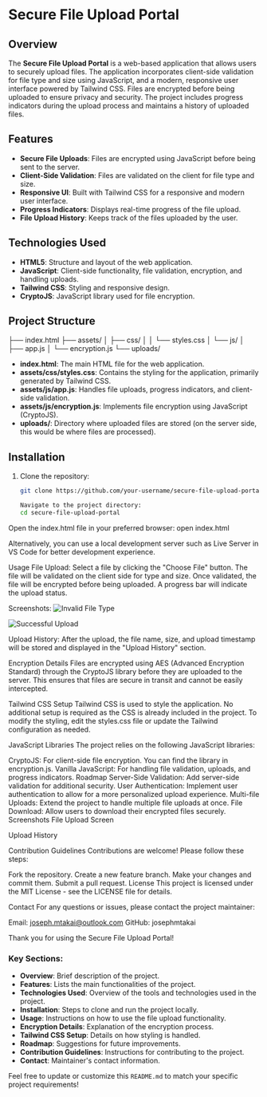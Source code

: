 # Secure File Upload Portal

## Overview

The **Secure File Upload Portal** is a web-based application that allows users to securely upload files. The application incorporates client-side validation for file type and size using JavaScript, and a modern, responsive user interface powered by Tailwind CSS. Files are encrypted before being uploaded to ensure privacy and security. The project includes progress indicators during the upload process and maintains a history of uploaded files.

## Features

- **Secure File Uploads**: Files are encrypted using JavaScript before being sent to the server.
- **Client-Side Validation**: Files are validated on the client for file type and size.
- **Responsive UI**: Built with Tailwind CSS for a responsive and modern user interface.
- **Progress Indicators**: Displays real-time progress of the file upload.
- **File Upload History**: Keeps track of the files uploaded by the user.

## Technologies Used

- **HTML5**: Structure and layout of the web application.
- **JavaScript**: Client-side functionality, file validation, encryption, and handling uploads.
- **Tailwind CSS**: Styling and responsive design.
- **CryptoJS**: JavaScript library used for file encryption.

## Project Structure

├── index.html ├── assets/ │ ├── css/ │ │ └── styles.css │ └── js/ │ ├── app.js │ └── encryption.js └── uploads/


- **index.html**: The main HTML file for the web application.
- **assets/css/styles.css**: Contains the styling for the application, primarily generated by Tailwind CSS.
- **assets/js/app.js**: Handles file uploads, progress indicators, and client-side validation.
- **assets/js/encryption.js**: Implements file encryption using JavaScript (CryptoJS).
- **uploads/**: Directory where uploaded files are stored (on the server side, this would be where files are processed).

## Installation

1. Clone the repository:

   ```bash
   git clone https://github.com/your-username/secure-file-upload-portal.git

   Navigate to the project directory:
   cd secure-file-upload-portal
   
Open the index.html file in your preferred browser:
open index.html

Alternatively, you can use a local development server such as Live Server in VS Code for better development experience.

Usage
File Upload:
Select a file by clicking the "Choose File" button.
The file will be validated on the client side for type and size.
Once validated, the file will be encrypted before being uploaded.
A progress bar will indicate the upload status.

Screenshots:
![Invalid File Type](https://github.com/user-attachments/assets/a4f14624-cb68-47ff-8b60-3cd525e508e8)

![Successful Upload](https://github.com/user-attachments/assets/13840f46-e48b-4937-b21d-2b7d356ecea1)


Upload History:
After the upload, the file name, size, and upload timestamp will be stored and displayed in the "Upload History" section.

Encryption Details
Files are encrypted using AES (Advanced Encryption Standard) through the CryptoJS library before they are uploaded to the server. This ensures that files are secure in transit and cannot be easily intercepted.

Tailwind CSS Setup
Tailwind CSS is used to style the application. No additional setup is required as the CSS is already included in the project. To modify the styling, edit the styles.css file or update the Tailwind configuration as needed.

JavaScript Libraries
The project relies on the following JavaScript libraries:

CryptoJS: For client-side file encryption. You can find the library in encryption.js.
Vanilla JavaScript: For handling file validation, uploads, and progress indicators.
Roadmap
Server-Side Validation: Add server-side validation for additional security.
User Authentication: Implement user authentication to allow for a more personalized upload experience.
Multi-file Uploads: Extend the project to handle multiple file uploads at once.
File Download: Allow users to download their encrypted files securely.
Screenshots
File Upload Screen

Upload History

Contribution Guidelines
Contributions are welcome! Please follow these steps:

Fork the repository.
Create a new feature branch.
Make your changes and commit them.
Submit a pull request.
License
This project is licensed under the MIT License - see the LICENSE file for details.

Contact
For any questions or issues, please contact the project maintainer:

Email: joseph.mtakai@outlook.com
GitHub: josephmtakai

Thank you for using the Secure File Upload Portal!

### Key Sections:

- **Overview**: Brief description of the project.
- **Features**: Lists the main functionalities of the project.
- **Technologies Used**: Overview of the tools and technologies used in the project.
- **Installation**: Steps to clone and run the project locally.
- **Usage**: Instructions on how to use the file upload functionality.
- **Encryption Details**: Explanation of the encryption process.
- **Tailwind CSS Setup**: Details on how styling is handled.
- **Roadmap**: Suggestions for future improvements.
- **Contribution Guidelines**: Instructions for contributing to the project.
- **Contact**: Maintainer's contact information.

Feel free to update or customize this `README.md` to match your specific project requirements!


